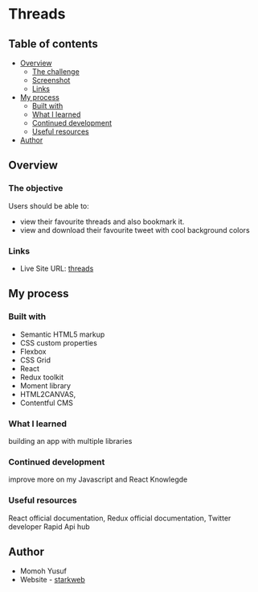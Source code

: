 #  Threads

## Table of contents

- [Overview](#overview)
  - [The challenge](#the-challenge)
  - [Screenshot](#screenshot)
  - [Links](#links)
- [My process](#my-process)
  - [Built with](#built-with)
  - [What I learned](#what-i-learned)
  - [Continued development](#continued-development)
  - [Useful resources](#useful-resources)
- [Author](#author)



## Overview

### The objective

Users should be able to:

- view their favourite threads and also bookmark it.
- view and download their favourite tweet with cool background colors
### Links
- Live Site URL: [threads](https://threadss.netlify.app)

## My process

### Built with

- Semantic HTML5 markup
- CSS custom properties
- Flexbox
- CSS Grid
- React
- Redux toolkit
- Moment library
- HTML2CANVAS,
- Contentful CMS




### What I learned
building an app with multiple libraries 

### Continued development
improve more on my Javascript and React Knowlegde



### Useful resources
React official documentation,
Redux official documentation,
Twitter developer 
Rapid Api hub

## Author
- Momoh Yusuf
- Website - [starkweb](https://www.starkwebb.netlify.app)
